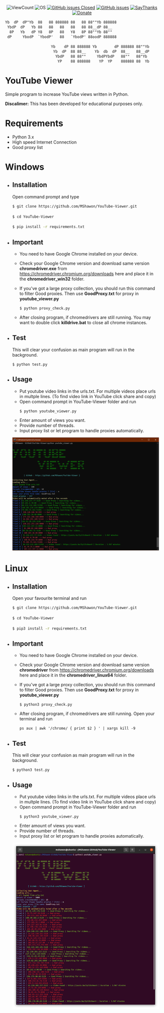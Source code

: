 <p align="center">
<img alt="ViewCount" src="https://views.whatilearened.today/views/github/MShawon/YouTube-Viewer.svg">
<img alt="OS" src="https://img.shields.io/badge/OS-Windows%20/%20Linux-success">
<a href="https://github.com/MShawon/YouTube-Viewer/issues"><img alt="GitHub issues Closed" src="https://img.shields.io/github/issues-closed/MShawon/YouTube-Viewer.svg"></a>
<a href="https://github.com/MShawon/YouTube-Viewer/issues"><img alt="GitHub issues" src="https://img.shields.io/github/issues/MShawon/YouTube-Viewer"></a>
<a href="https://saythanks.io/to/as2robot143@gmail.com"><img alt="SayThanks" src="https://img.shields.io/badge/Say-thanks!-1EAEDB.svg"></a>
<a href="https://paypal.me/shawon107"><img alt="Donate" src="https://img.shields.io/badge/Donate-PayPal-green.svg"></a>
</p>


    Yb  dP  dP"Yb  88   88 888888 88   88 88""Yb 888888
     YbdP  dP   Yb 88   88   88   88   88 88__dP 88__   
      8P   Yb   dP Y8   8P   88   Y8   8P 88""Yb 88""   
     dP     YbodP  `YbodP'   88   `YbodP' 88oodP 888888 

                         Yb    dP 88 888888 Yb        dP 888888 88""Yb 
                          Yb  dP  88 88__    Yb  db  dP  88__   88__dP 
                           YbdP   88 88""     YbdPYbdP   88""   88"Yb  
                            YP    88 888888    YP  YP    888888 88  Yb

# YouTube Viewer
Simple program to increase YouTube views written in Python.

**Discalimer:** This has been developed for educational purposes only.
# Requirements
 * Python 3.x
 * High speed Internet Connection
 * Good proxy list

# Windows
* ## Installation 
 
  Open command prompt and type
  ```bash
  $ git clone https://github.com/MShawon/YouTube-Viewer.git

  $ cd YouTube-Viewer

  $ pip install -r requirements.txt
  ```
* ## Important
   * You need to have Google Chrome installed on your device.
   * Check your Google Chrome version and download same version **chromedriver.exe** from https://chromedriver.chromium.org/downloads here and place it in the **chromedriver_win32** folder.

   * If you've got a large proxy collection, you should run this command to filter Good proxies. Then use **GoodProxy.txt** for proxy in **youtube_viewer.py**
      ```
      $ python proxy_check.py
      ```

   * After closing program, if chromedrivers are still running. You may want to double click **killdrive.bat** to close all chrome instances.

* ## Test
  This will clear your confusion as main program will run in the background.
   ```
   $ python test.py
   ``` 

* ## Usage
   * Put youtube video links in the urls.txt. For multiple videos place urls in multple lines. (To find video link in YouTube click share and copy)
   * Open command prompt in YouTube-Viewer folder and run
        ```
        $ python youtube_viewer.py
        ```
   * Enter amount of views you want.
   * Provide number of threads. 
   * Input proxy list or let program to handle proxies automatically.

    ![alt text](demo_windows.png "Demo Windows")

# Linux
* ## Installation 
 
  Open your favourite terminal and run
  ```bash
  $ git clone https://github.com/MShawon/YouTube-Viewer.git

  $ cd YouTube-Viewer

  $ pip3 install -r requirements.txt
  ```
* ## Important
   * You need to have Google Chrome installed on your device.
   * Check your Google Chrome version and download same version **chromedriver** from https://chromedriver.chromium.org/downloads here and place it in the  **chromedriver_linux64** folder.

   * If you've got a large proxy collection, you should run this command to filter Good proxies. Then use **GoodProxy.txt** for proxy in **youtube_viewer.py**
        ```
        $ python3 proxy_check.py
        ```

   * After closing program, if chromedrivers are still running. Open your terminal and run 
      ```
      ps aux | awk '/chrome/ { print $2 } ' | xargs kill -9
      ```
* ## Test
  This will clear your confusion as main program will run in the background.
   ```
   $ python3 test.py
   ``` 

* ## Usage
   * Put youtube video links in the urls.txt. For multiple videos place urls in multple lines. (To find video link in YouTube click share and copy)
   * Open command prompt in YouTube-Viewer folder and run
        ```
        $ python3 youtube_viewer.py
        ```
   * Enter amount of views you want.
   * Provide number of threads. 
   * Input proxy list or let program to handle proxies automatically.

   ![alt text](demo_linux.png "Demo Linux")

